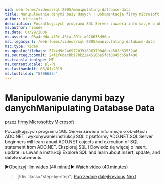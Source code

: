 ```yaml
---
uid: web-forms/videos/sql-2005/manipulating-database-data
title: Manipulowanie danymi bazy danych | Dokumentacja firmy Microsoft
author: microsoft
description: Początkujących programu SQL Server zawiera informacje o obiektach ADO.NET i wykonywanie instrukcji SQL z platformy ADO.NET. Eksploruj program SQL oraz informacje na temat insert, update i delete w komórce jednowątkowej...
ms.author: riande
ms.date: 03/29/2006
ms.assetid: 03a4cdda-480f-43fa-891c-a976633d90ae
msc.legacyurl: /web-forms/videos/sql-2005/manipulating-database-data
msc.type: video
ms.openlocfilehash: 57f4d9d2469170391896370040aca58fc63532a6
ms.sourcegitcommit: 24b1f6decbb17bb22a45166e5fdb0845c65af498
ms.translationtype: MT
ms.contentlocale: pl-PL
ms.lasthandoff: 03/01/2019
ms.locfileid: "57066854"
---
```

<a name="manipulating-database-data"></a><span data-ttu-id="d4bbf-104">Manipulowanie danymi bazy danych</span><span class="sxs-lookup"><span data-stu-id="d4bbf-104">Manipulating Database Data</span></span>
====================
<span data-ttu-id="d4bbf-105">przez [firmy Microsoft](https://github.com/microsoft)</span><span class="sxs-lookup"><span data-stu-id="d4bbf-105">by [Microsoft](https://github.com/microsoft)</span></span>

<span data-ttu-id="d4bbf-106">Początkujących programu SQL Server zawiera informacje o obiektach ADO.NET i wykonywanie instrukcji SQL z platformy ADO.NET.</span><span class="sxs-lookup"><span data-stu-id="d4bbf-106">SQL Server beginners will learn about ADO.NET objects and execution of SQL statement from ADO.NET.</span></span> <span data-ttu-id="d4bbf-107">Eksploruj SQL i Dowiedz się więcej o insert, update i usuwania instrukcji.</span><span class="sxs-lookup"><span data-stu-id="d4bbf-107">Explore SQL and learn about insert, update, and delete statements.</span></span>

[<span data-ttu-id="d4bbf-108">&#9654;Obejrzyj film wideo (40 minut)</span><span class="sxs-lookup"><span data-stu-id="d4bbf-108">&#9654; Watch video (40 minutes)</span></span>](https://channel9.msdn.com/Blogs/ASP-NET-Site-Videos/manipulating-database-data)

> [!div class="step-by-step"]
> <span data-ttu-id="d4bbf-109">[Poprzednie](designing-relational-database-tables.md)
> [dalej](more-structured-query-language.md)</span><span class="sxs-lookup"><span data-stu-id="d4bbf-109">[Previous](designing-relational-database-tables.md)
[Next](more-structured-query-language.md)</span></span>
